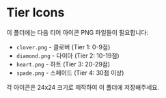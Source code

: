 # Tier Icons

이 폴더에는 다음 티어 아이콘 PNG 파일들이 필요합니다:

- `clover.png` - 클로버 (Tier 1: 0-9점)
- `diamond.png` - 다이아 (Tier 2: 10-19점)  
- `heart.png` - 하트 (Tier 3: 20-29점)
- `spade.png` - 스페이드 (Tier 4: 30점 이상)

각 아이콘은 24x24 크기로 제작하여 이 폴더에 저장해주세요. 